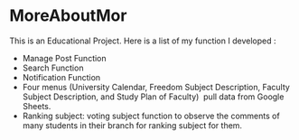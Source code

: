 # MoreAboutMor
This is an Educational Project. Here is a list of my function I developed :
- Manage Post Function
- Search Function
- Notification Function
- Four menus (University Calendar, Freedom Subject Description, Faculty Subject Description, and Study Plan of Faculty)  pull data from Google Sheets.
- Ranking subject: voting subject function to observe the comments of many students in their branch for ranking subject for them.
